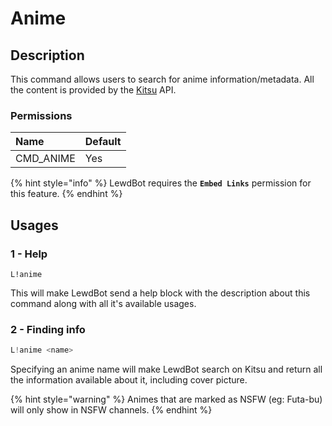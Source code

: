 # Anime

## Description

This command allows users to search for anime information/metadata. All the content is provided by the [Kitsu](https://kitsu.io/) API.

### Permissions

| Name | Default |
| :--- | :--- |
| CMD\_ANIME | Yes |

{% hint style="info" %}
LewdBot requires the **`Embed Links`** permission for this feature.
{% endhint %}

## Usages

### 1 - Help

```text
L!anime
```

This will make LewdBot send a help block with the description about this command along with all it's available usages.

### 2 - Finding info

```java
L!anime <name>
```

Specifying an anime name will make LewdBot search on Kitsu and return all the information available about it, including cover picture.

{% hint style="warning" %}
Animes that are marked as NSFW \(eg: Futa-bu\) will only show in NSFW channels.
{% endhint %}

